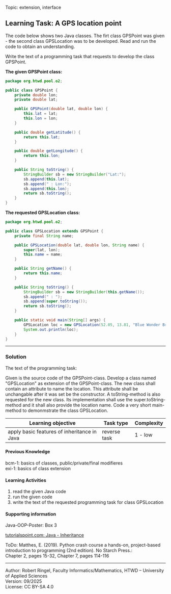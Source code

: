 Topic: extension, interface

## Learning Task: A GPS location point

The code below shows two Java classes. The firt class GPSPoint was given - the second class GPSLocation was to be developed. Read and run the code to obtain an understanding. 

Write the text of a programming task that requests to develop the class GPSPoint.

**The given GPSPoint class:**
``` java
package org.htwd.pool.o2;

public class GPSPoint {
    private double lon;
    private double lat;

    public GPSPoint(double lat, double lon) {
        this.lat = lat;
        this.lon = lon;
    }

    public double getLatitude() {
        return this.lat;
    }

    public double getLongitude() {
        return this.lon;
    }

    public String toString() {
        StringBuilder sb = new StringBuilder("Lat:");
        sb.append(this.lat);
        sb.append(" : Lon:");
        sb.append(this.lon);
        return sb.toString();
    }
}
```

**The requested GPSLocation class:**
``` java
package org.htwd.pool.o2;

public class GPSLocation extends GPSPoint {
    private final String name;

    public GPSLocation(double lat, double lon, String name) {
        super(lat, lon);
        this.name = name;
    }

    public String getName() {
        return this.name;
    }

    public String toString() {
        StringBuilder sb = new StringBuilder(this.getName());
        sb.append(" : ");
        sb.append(super.toString());
        return sb.toString();
    }

    public static void main(String[] args) {
        GPSLocation loc = new GPSLocation(52.05, 13.81, "Blue Wonder Bridge");
        System.out.println(loc);
    }
}
```

---------------------------------------

### Solution

The text of the programming task:

Given is the source code of the GPSPoint-class. Develop a class named "GPSLocation" as extension of the GPSPoint-class. The new class shall contain an attribute to name the location. This attribute shall be unchangable after it was set be the constructor. A toString-method is also requested for the new class. Its implementation shall use the super.toString-method and it shall also provide the location name. Code a very short main-method to demonmstrate the class GPSLocation.

| **Learning objective**                           | **Task type**   | **Complexity** |
| ------------------------------------------------ | --------------- | -------------- |
| apply basic features of inheritance in Java      | reverse task  | 1 - low        |

#### Previous Knowledge

bcm-1: basics of classes, public/private/final modifieres  
exi-1: basics of class extension 

#### Learning Activities

1) read the given Java code
2) run the given code
3) write the text of the requested programming task for class GPSLocation

#### Supporting information

Java-OOP-Poster: Box 3

[tutorialspoint.com: Java - Inheritance](https://www.tutorialspoint.com/java/java_inheritance.htm)  

ToDo: Matthes, E. (2019). Python crash course a hands-on, project-based introduction to programming (2nd edition). No Starch Press.:  
Chapter 2, pages 15-32, Chapter 7, pages 114-116  


---------------------------------------
Author: Robert Ringel, Faculty Informatics/Mathematics, HTWD – University of Applied Sciences  
Version: 09/2025            
License: CC BY-SA 4.0